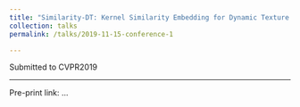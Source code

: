 ```yaml
---
title: "Similarity-DT: Kernel Similarity Embedding for Dynamic Texture Synthesis"
collection: talks
permalink: /talks/2019-11-15-conference-1

---
```

Submitted to CVPR2019

---
Pre-print link: ...
